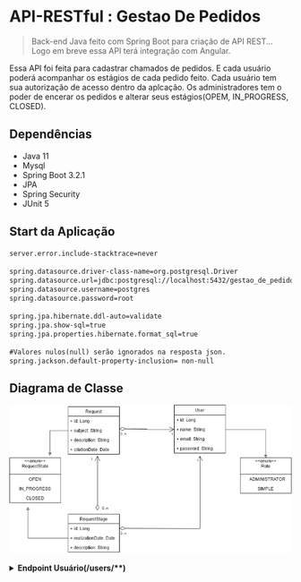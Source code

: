 # API-RESTful : Gestao De Pedidos
> Back-end Java feito com Spring Boot para criação de API REST... Logo em breve essa API terá integração com Angular.

Essa API foi feita para cadastrar chamados de pedidos. E cada usuário poderá acompanhar os estágios de cada pedido feito. Cada usuário tem sua autorização de acesso dentro da aplcação. Os administradores tem o poder de encerar os pedidos e alterar seus estágios(OPEM, IN_PROGRESS, CLOSED).

## Dependências
- Java 11
- Mysql
- Spring Boot 3.2.1
- JPA
- Spring Security
- JUnit 5

## Start da Aplicação
```
server.error.include-stacktrace=never

spring.datasource.driver-class-name=org.postgresql.Driver
spring.datasource.url=jdbc:postgresql://localhost:5432/gestao_de_pedidos
spring.datasource.username=postgres
spring.datasource.password=root

spring.jpa.hibernate.ddl-auto=validate
spring.jpa.show-sql=true
spring.jpa.properties.hibernate.format_sql=true

#Valores nulos(null) serão ignorados na resposta json.
spring.jackson.default-property-inclusion= non-null
```
## Diagrama de Classe
![alt text](https://github.com/JeffersonLuizCruz/API-RESTful-GestaoDePedidos/blob/main/API-RESTful-GestaoDePedidos/src/main/resources/tamplate/diagrama-class.png)

<details>
<summary><strong> Endpoint Usuário(/users/**)</strong></summary>

### Rota[POST]
- Salvar Usuário.
[POST] http://localhost:8080/users/

#### Body:
```
{
    "name": "Hugo",
    "email": "hugo@gmail.com",
    "password": "123456789",
    "role": "SIMPLE"
}
```
### Rota[PUT]
- Editar Usuário.
[PUT] http://localhost:8080/users/1

#### Body:
```
{
    "name": "Hugo",
    "email": "hugo@gmail.com",
    "password": "1234hugo", //Edite Password
    "role": "ADMINISTRATOR"
}
```

### Rota[GET]
- Listar Usuário por id .
[GET] http://localhost:8080/users/1

#### Response:
```
{
    "id": 1,
    "name": "Hugo",
    "email": "hugo@gmail.com",
    "role": "ADMINISTRATOR"
}
```
### Rota[GET]
- Lista Páginada de Usuários
[GET] http://localhost:8080/users/

#### Response:
```
{
    "totalElements": 10,
    "pageSize": 10,
    "totalPages": 1,
    "elements": [
        {
            "id": 1,
            "name": "hugo",
            "email": "hugo@gmail.com",
            "role": "ADMINISTRATOR"
        },
        {
            "id": 2,
            "name": "jeff",
            "email": "jeff@gmail.com",
            "role": "SIMPLE"
        },
} ...
```
</details>
